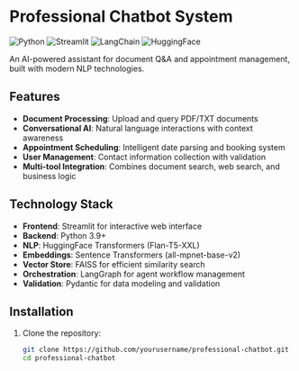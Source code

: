 # Professional Chatbot System

![Python]([https://img.shields.io/badge/python-3.9+-blue.svg](http://localhost:8501/))
![Streamlit](https://img.shields.io/badge/Streamlit-FF4B4B.svg?logo=streamlit)
![LangChain](https://img.shields.io/badge/LangChain-00A67D.svg)
![HuggingFace](https://img.shields.io/badge/HuggingFace-FFD21E.svg?logo=huggingface)

An AI-powered assistant for document Q&A and appointment management, built with modern NLP technologies.

## Features

- **Document Processing**: Upload and query PDF/TXT documents
- **Conversational AI**: Natural language interactions with context awareness
- **Appointment Scheduling**: Intelligent date parsing and booking system
- **User Management**: Contact information collection with validation
- **Multi-tool Integration**: Combines document search, web search, and business logic

## Technology Stack

- **Frontend**: Streamlit for interactive web interface
- **Backend**: Python 3.9+
- **NLP**: HuggingFace Transformers (Flan-T5-XXL)
- **Embeddings**: Sentence Transformers (all-mpnet-base-v2)
- **Vector Store**: FAISS for efficient similarity search
- **Orchestration**: LangGraph for agent workflow management
- **Validation**: Pydantic for data modeling and validation

## Installation

1. Clone the repository:
   ```bash
   git clone https://github.com/yourusername/professional-chatbot.git
   cd professional-chatbot
